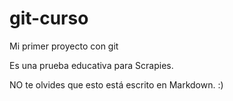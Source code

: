 # git-curso
Mi primer proyecto con git

Es una prueba educativa para Scrapies.

NO te olvides que esto está escrito en Markdown.  :)


